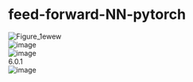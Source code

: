 # feed-forward-NN-pytorch  
![Figure_1ewew](https://github.com/bibasrairockz/feed-forward-NN-pytorch/assets/130794180/c3d4ef14-28e0-4bd6-b5c3-e37ff3f3767b)  
![image](https://github.com/bibasrairockz/feed-forward-NN-pytorch/assets/130794180/2127a9dd-0cd3-4f2d-ae09-481f5582ee43)  
![image](https://github.com/bibasrairockz/feed-forward-NN-pytorch/assets/130794180/c92184fb-0e24-418f-bd87-73f1139d2ab5)  
6.0.1  
![image](https://github.com/bibasrairockz/feed-forward-NN-pytorch/assets/130794180/e3d23409-bc55-4cbd-9528-014e93916644)  






